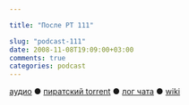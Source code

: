 ```yaml
---

title: "После РТ 111"

slug: "podcast-111"
date: 2008-11-08T19:09:00+03:00
comments: true
categories: podcast
---
```

[аудио](http://cdn.radio-t.com/rt111post.mp3) ● [пиратский torrent](http://pirates.radio-t.com/torrents/rt111post.mp3.torrent) ● [лог чата](http://chat.radio-t.com/logs/radio-t-111.html) ● [wiki](http://wiki.radio-t.com/%D0%9F%D0%BE%D1%81%D0%BB%D0%B5_%D0%A0%D0%A2_111)<audio src="http://cdn.radio-t.com/rt111post.mp3" preload="none">
